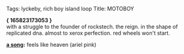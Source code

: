 Tags: lyckeby, rich boy island loop
Title: MOTOBOY
  
**{ 165823173053 }**  
with a struggle to the founder of rockstech. the reign. in the shape of replicated dna. almost to xerox perfection. red wheels won't start.
<p><strong><a href="https://soundcloud.com/mexicansummer/ariel-pink-feels-like-heaven/s-Yfu4d">a song</a>:</strong> feels like heaven (ariel pink)</p>